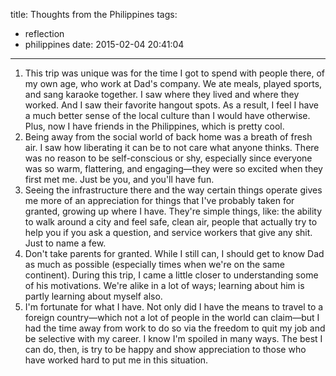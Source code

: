 title: Thoughts from the Philippines
tags:
  - reflection
  - philippines
date: 2015-02-04 20:41:04
---

1. This trip was unique was for the time I got to spend with people there, of my own age, who work at Dad's company. We ate meals, played sports, and sang karaoke together. I saw where they lived and where they worked. And I saw their favorite hangout spots. As a result, I feel I have a much better sense of the local culture than I would have otherwise. Plus, now I have friends in the Philippines, which is pretty cool.
2. Being away from the social world of back home was a breath of fresh air. I saw how liberating it can be to not care what anyone thinks. There was no reason to be self-conscious or shy, especially since everyone was so warm, flattering, and engaging—they were so excited when they first met me. Just be you, and you'll have fun.
3. Seeing the infrastructure there and the way certain things operate gives me more of an appreciation for things that I've probably taken for granted, growing up where I have. They're simple things, like: the ability to walk around a city and feel safe, clean air, people that actually try to help you if you ask a question, and service workers that give any shit. Just to name a few.
4. Don't take parents for granted. While I still can, I should get to know Dad as much as possible (especially times when we're on the same continent). During this trip, I came a little closer to understanding some of his motivations. We're alike in a lot of ways; learning about him is partly learning about myself also.
5. I'm fortunate for what I have. Not only did I have the means to travel to a foreign country—which not a lot of people in the world can claim—but I had the time away from work to do so via the freedom to quit my job and be selective with my career. I know I'm spoiled in many ways. The best I can do, then, is try to be happy and show appreciation to those who have worked hard to put me in this situation.
